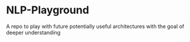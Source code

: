 # NLP-Playground
A repo to play with future potentially useful architectures with the goal of deeper understanding
